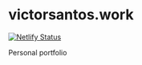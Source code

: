 # victorsantos.work

[![Netlify Status](https://api.netlify.com/api/v1/badges/8820ce31-c302-4fdf-8a34-258c04a1bbbf/deploy-status)](https://app.netlify.com/sites/objective-varahamihira-216091/deploys)

Personal portfolio
